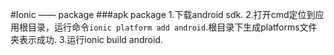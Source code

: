 #Ionic —— package
###apk package
1.下载android sdk.
2.打开cmd定位到应用根目录，运行命令`ionic platform add android`.根目录下生成platforms文件夹表示成功.
3.运行ionic build android.